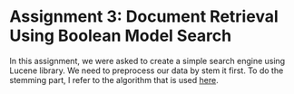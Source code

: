 # Assignment 3: Document Retrieval Using Boolean Model Search
In this assignment, we were asked to create a simple search engine using Lucene library. We need to preprocess our data by stem it first. To do the stemming part, I refer to the algorithm that is used [here](https://github.com/apache/lucene-solr/blob/master/lucene/analysis/common/src/java/org/apache/lucene/analysis/id/IndonesianStemmer.java).